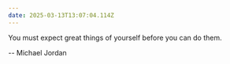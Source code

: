 ```yaml
---
date: 2025-03-13T13:07:04.114Z
---
```


You must expect great things of yourself before you can do them.

-- Michael Jordan